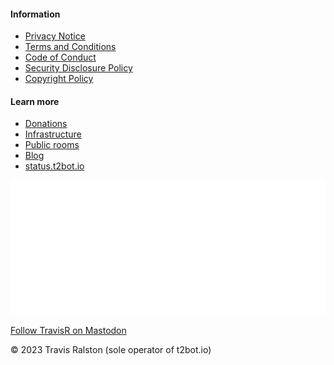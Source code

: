 <div class="footer-flex">

<div class="footer-column">

#### Information

* [Privacy Notice](/docs/legal/privacy-v1)
* [Terms and Conditions](/docs/legal/terms-v1)
* [Code of Conduct](/docs/legal/code-of-conduct-v1)
* [Security Disclosure Policy](/docs/legal/security-disclosure-policy-v1)
* [Copyright Policy](/docs/legal/copyright-v1)

</div>

<div class="footer-column">

#### Learn more

* [Donations](/donations)
* [Infrastructure](/infrastructure)
* [Public rooms](/docs/directory)
* [Blog](/blog)
* [status.t2bot.io](https://status.t2bot.io)

</div>

<div class="footer-column made-for-matrix">

[![matrix.org](/assets/img/made-for-matrix.svg)](https://matrix.org)

</div>

<div class="copyright">

<a rel="me" href="https://mstdn.ca/@travisr">Follow TravisR on Mastodon</a>

© 2023 Travis Ralston (sole operator of t2bot.io)

</div>

</div>
